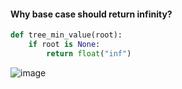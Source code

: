#### Why base case should return infinity? 
```python
def tree_min_value(root):
    if root is None:
        return float("inf")
```
![image](https://github.com/user-attachments/assets/71f8d5df-cced-4fbc-900a-2eb93e1b7998)
